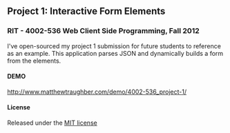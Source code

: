 ## Project 1: Interactive Form Elements
### RIT - 4002-536 Web Client Side Programming, Fall 2012

I've open-sourced my project 1 submission for future students to reference as an example. This application parses JSON and dynamically builds a form from the elements.

#### DEMO
http://www.matthewtraughber.com/demo/4002-536_project-1/

#### License
Released under the [MIT license](http://opensource.org/licenses/MIT)
